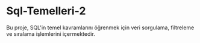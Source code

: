 # Sql-Temelleri-2
Bu proje, SQL'in temel kavramlarını öğrenmek için veri sorgulama, filtreleme ve sıralama işlemlerini içermektedir.
